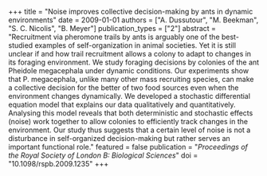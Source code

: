 +++
title = "Noise improves collective decision-making by ants in dynamic environments"
date = 2009-01-01
authors = ["A. Dussutour", "M. Beekman", "S. C. Nicolis", "B. Meyer"]
publication_types = ["2"]
abstract = "Recruitment via pheromone trails by ants is arguably one of the best-studied examples of self-organization in animal societies. Yet it is still unclear if and how trail recruitment allows a colony to adapt to changes in its foraging environment. We study foraging decisions by colonies of the ant Pheidole megacephala under dynamic conditions. Our experiments show that P. megacephala, unlike many other mass recruiting species, can make a collective decision for the better of two food sources even when the environment changes dynamically. We developed a stochastic differential equation model that explains our data qualitatively and quantitatively. Analysing this model reveals that both deterministic and stochastic effects (noise) work together to allow colonies to efficiently track changes in the environment. Our study thus suggests that a certain level of noise is not a disturbance in self-organized decision-making but rather serves an important functional role."
featured = false
publication = "*Proceedings of the Royal Society of London B: Biological Sciences*"
doi = "10.1098/rspb.2009.1235"
+++

